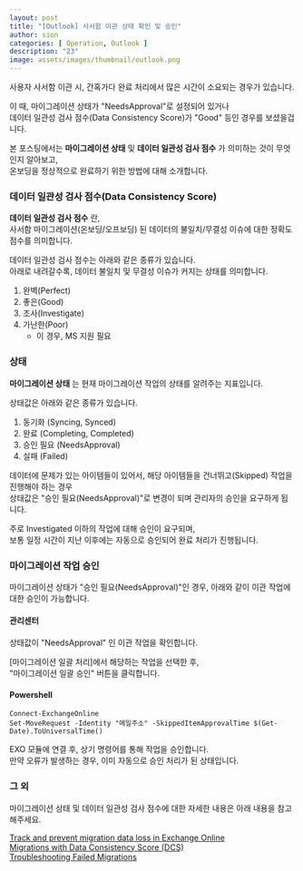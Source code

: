 ```yaml
---
layout: post
title: "[Outlook] 사서함 이관 상태 확인 및 승인"
author: sion
categories: [ Operation, Outlook ]
description: "23"
image: assets/images/thumbnail/outlook.png
---
```


사용자 사서함 이관 시, 간혹가다 완료 처리에서 많은 시간이 소요되는 경우가 있습니다.  

이 때, 마이그레이션 상태가 "NeedsApproval"로 설정되어 있거나  
데이터 일관성 검사 점수(Data Consistency Score)가 "Good" 등인 경우를 보셨을겁니다.  

본 포스팅에서는 __마이그레이션 상태__ 및 __데이터 일관성 검사 점수__ 가 의미하는 것이 무엇인지 알아보고,  
온보딩을 정상적으로 완료하기 위한 방법에 대해 소개합니다.  


### 데이터 일관성 검사 점수(Data Consistency Score)

__데이터 일관성 검사 점수__ 란,  
사서함 마이그레이션(온보딩/오프보딩) 된 데이터의 불일치/무결성 이슈에 대한 정확도 점수를 의미합니다.  

데이터 일관성 검사 점수는 아래와 같은 종류가 있습니다.  
아래로 내려갈수록, 데이터 불일치 및 무결성 이슈가 커지는 상태를 의미합니다.  
1. 완벽(Perfect)
2. 좋은(Good)
3. 조사(Investigate)
4. 가난한(Poor)
    - 이 경우, MS 지원 필요



### 상태

__마이그레이션 상태__ 는 현재 마이그레이션 작업의 상태를 알려주는 지표입니다.  

상태값은 아래와 같은 종류가 있습니다.  
1. 동기화 (Syncing, Synced)
2. 완료 (Completing, Completed)
3. 승인 필요 (NeedsApproval)
4. 실패 (Failed)

데이터에 문제가 있는 아이템들이 있어서, 해당 아이템들을 건너뛰고(Skipped) 작업을 진행해야 하는 경우  
상태값은 "승인 필요(NeedsApproval)"로 변경이 되며 관리자의 승인을 요구하게 됩니다.  

주로 Investigated 이하의 작업에 대해 승인이 요구되며,  
보통 일정 시간이 지난 이후에는 자동으로 승인되어 완료 처리가 진행됩니다.  


### 마이그레이션 작업 승인

마이그레이션 상태가 "승인 필요(NeedsApproval)"인 경우, 아래와 같이 이관 작업에 대한 승인이 가능합니다.  

#### 관리센터

상태값이 "NeedsApproval" 인 이관 작업을 확인합니다.  

[마이그레이션 일괄 처리]에서 해당하는 작업을 선택한 후,  
"마이그레이션 일괄 승인" 버튼을 클릭합니다.  

#### Powershell

```
Connect-ExchangeOnline
Set-MoveRequest -Identity "메일주소" -SkippedItemApprovalTime $(Get-Date).ToUniversalTime()
```
EXO 모듈에 연결 후, 상기 명령어를 통해 작업을 승인합니다.  
만약 오류가 발생하는 경우, 이미 자동으로 승인 처리가 된 상태입니다.  


### 그 외

마이그레이션 상태 및 데이터 일관성 검사 점수에 대한 자세한 내용은 아래 내용을 참고해주세요.  

[Track and prevent migration data loss in Exchange Online][1]  
[Migrations with Data Consistency Score (DCS)][2]  
[Troubleshooting Failed Migrations][3]  

[1]: ("https://learn.microsoft.com/en-us/exchange/mailbox-migration/track-prevent-data-loss-dcs")
[2]: ("https://techcommunity.microsoft.com/t5/exchange-team-blog/migrations-with-data-consistency-score-dcs-more-than-you-ever/ba-p/2393406")
[3]: ("https://techcommunity.microsoft.com/t5/exchange-team-blog/troubleshooting-failed-migrations/ba-p/1746234")